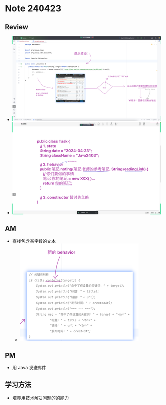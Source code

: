 # Note 240423
## Review
- ![img_1.png](img_1.png)
- ![img_2.png](img_2.png)
## AM
- 查找包含某字段的文本
  - ![img.png](img.png)

## PM 
- 用 Java 发送邮件

## 学习方法
- 培养用技术解决问题的的能力